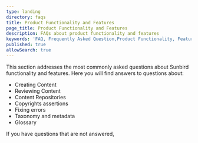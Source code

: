 ```yaml
---
type: landing
directory: faqs
title: Product Functionality and Features
page_title: Product Functionality and Features
description: FAQs about product functionality and features
keywords: 'FAQ, Frequently Asked Question,Product Functionality, Features'
published: true
allowSearch: true
---
```


This section addresses the most commonly asked questions about Sunbird functionality and features. Here you will find answers to questions about:

+ Creating Content
+ Reviewing Content
+ Content Repositories
+ Copyrights assertions
+ Fixing errors
+ Taxonomy and metadata
+ Glossary

If you have questions that are not answered, 
